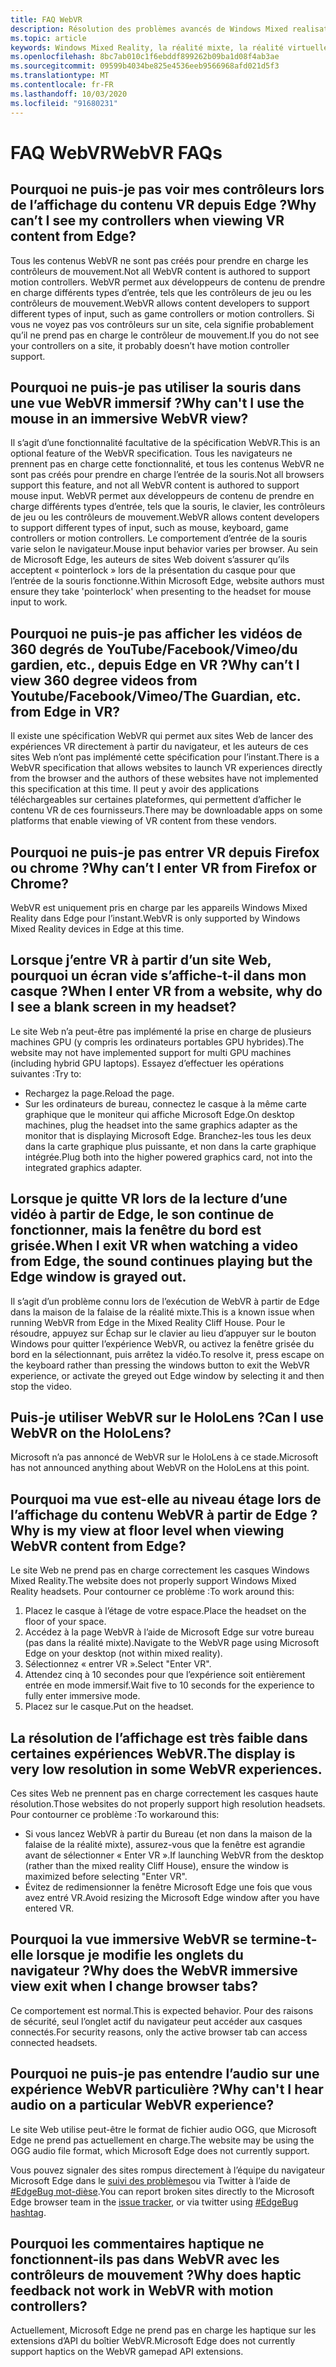 ```yaml
---
title: FAQ WebVR
description: Résolution des problèmes avancés de Windows Mixed realisation qui va au-delà de notre documentation de support technique standard.
ms.topic: article
keywords: Windows Mixed Reality, la réalité mixte, la réalité virtuelle, VR, MR, dépannage, erreurs, aide, support, WebVR
ms.openlocfilehash: 8bc7ab010c1f6ebddf899262b09ba1d08f4ab3ae
ms.sourcegitcommit: 09599b4034be825e4536eeb9566968afd021d5f3
ms.translationtype: MT
ms.contentlocale: fr-FR
ms.lasthandoff: 10/03/2020
ms.locfileid: "91680231"
---
```

# <a name="webvr-faqs"></a><span data-ttu-id="d93bb-104">FAQ WebVR</span><span class="sxs-lookup"><span data-stu-id="d93bb-104">WebVR FAQs</span></span>

## <a name="why-cant-i-see-my-controllers-when-viewing-vr-content-from-edge"></a><span data-ttu-id="d93bb-105">Pourquoi ne puis-je pas voir mes contrôleurs lors de l’affichage du contenu VR depuis Edge ?</span><span class="sxs-lookup"><span data-stu-id="d93bb-105">Why can’t I see my controllers when viewing VR content from Edge?</span></span>

<span data-ttu-id="d93bb-106">Tous les contenus WebVR ne sont pas créés pour prendre en charge les contrôleurs de mouvement.</span><span class="sxs-lookup"><span data-stu-id="d93bb-106">Not all WebVR content is authored to support motion controllers.</span></span> <span data-ttu-id="d93bb-107">WebVR permet aux développeurs de contenu de prendre en charge différents types d’entrée, tels que les contrôleurs de jeu ou les contrôleurs de mouvement.</span><span class="sxs-lookup"><span data-stu-id="d93bb-107">WebVR allows content developers to support different types of input, such as game controllers or motion controllers.</span></span> <span data-ttu-id="d93bb-108">Si vous ne voyez pas vos contrôleurs sur un site, cela signifie probablement qu’il ne prend pas en charge le contrôleur de mouvement.</span><span class="sxs-lookup"><span data-stu-id="d93bb-108">If you do not see your controllers on a site, it probably doesn’t have motion controller support.</span></span>

## <a name="why-cant-i-use-the-mouse-in-an-immersive-webvr-view"></a><span data-ttu-id="d93bb-109">Pourquoi ne puis-je pas utiliser la souris dans une vue WebVR immersif ?</span><span class="sxs-lookup"><span data-stu-id="d93bb-109">Why can't I use the mouse in an immersive WebVR view?</span></span>

<span data-ttu-id="d93bb-110">Il s’agit d’une fonctionnalité facultative de la spécification WebVR.</span><span class="sxs-lookup"><span data-stu-id="d93bb-110">This is an optional feature of the WebVR specification.</span></span> <span data-ttu-id="d93bb-111">Tous les navigateurs ne prennent pas en charge cette fonctionnalité, et tous les contenus WebVR ne sont pas créés pour prendre en charge l’entrée de la souris.</span><span class="sxs-lookup"><span data-stu-id="d93bb-111">Not all browsers support this feature, and not all WebVR content is authored to support mouse input.</span></span> <span data-ttu-id="d93bb-112">WebVR permet aux développeurs de contenu de prendre en charge différents types d’entrée, tels que la souris, le clavier, les contrôleurs de jeu ou les contrôleurs de mouvement.</span><span class="sxs-lookup"><span data-stu-id="d93bb-112">WebVR allows content developers to support different types of input, such as mouse, keyboard, game controllers or motion controllers.</span></span> <span data-ttu-id="d93bb-113">Le comportement d’entrée de la souris varie selon le navigateur.</span><span class="sxs-lookup"><span data-stu-id="d93bb-113">Mouse input behavior varies per browser.</span></span> <span data-ttu-id="d93bb-114">Au sein de Microsoft Edge, les auteurs de sites Web doivent s’assurer qu’ils acceptent « pointerlock » lors de la présentation du casque pour que l’entrée de la souris fonctionne.</span><span class="sxs-lookup"><span data-stu-id="d93bb-114">Within Microsoft Edge, website authors must ensure they take 'pointerlock' when presenting to the headset for mouse input to work.</span></span>

## <a name="why-cant-i-view-360-degree-videos-from-youtubefacebookvimeothe-guardian-etc-from-edge-in-vr"></a><span data-ttu-id="d93bb-115">Pourquoi ne puis-je pas afficher les vidéos de 360 degrés de YouTube/Facebook/Vimeo/du gardien, etc., depuis Edge en VR ?</span><span class="sxs-lookup"><span data-stu-id="d93bb-115">Why can’t I view 360 degree videos from Youtube/Facebook/Vimeo/The Guardian, etc. from Edge in VR?</span></span>

<span data-ttu-id="d93bb-116">Il existe une spécification WebVR qui permet aux sites Web de lancer des expériences VR directement à partir du navigateur, et les auteurs de ces sites Web n’ont pas implémenté cette spécification pour l’instant.</span><span class="sxs-lookup"><span data-stu-id="d93bb-116">There is a WebVR specification that allows websites to launch VR experiences directly from the browser and the authors of these websites have not implemented this specification at this time.</span></span> <span data-ttu-id="d93bb-117">Il peut y avoir des applications téléchargeables sur certaines plateformes, qui permettent d’afficher le contenu VR de ces fournisseurs.</span><span class="sxs-lookup"><span data-stu-id="d93bb-117">There may be downloadable apps on some platforms that enable viewing of VR content from these vendors.</span></span>

## <a name="why-cant-i-enter-vr-from-firefox-or-chrome"></a><span data-ttu-id="d93bb-118">Pourquoi ne puis-je pas entrer VR depuis Firefox ou chrome ?</span><span class="sxs-lookup"><span data-stu-id="d93bb-118">Why can’t I enter VR from Firefox or Chrome?</span></span>

<span data-ttu-id="d93bb-119">WebVR est uniquement pris en charge par les appareils Windows Mixed Reality dans Edge pour l’instant.</span><span class="sxs-lookup"><span data-stu-id="d93bb-119">WebVR is only supported by Windows Mixed Reality devices in Edge at this time.</span></span>

## <a name="when-i-enter-vr-from-a-website-why-do-i-see-a-blank-screen-in-my-headset"></a><span data-ttu-id="d93bb-120">Lorsque j’entre VR à partir d’un site Web, pourquoi un écran vide s’affiche-t-il dans mon casque ?</span><span class="sxs-lookup"><span data-stu-id="d93bb-120">When I enter VR from a website, why do I see a blank screen in my headset?</span></span>

<span data-ttu-id="d93bb-121">Le site Web n’a peut-être pas implémenté la prise en charge de plusieurs machines GPU (y compris les ordinateurs portables GPU hybrides).</span><span class="sxs-lookup"><span data-stu-id="d93bb-121">The website may not have implemented support for multi GPU machines (including hybrid GPU laptops).</span></span> <span data-ttu-id="d93bb-122">Essayez d’effectuer les opérations suivantes :</span><span class="sxs-lookup"><span data-stu-id="d93bb-122">Try to:</span></span>
* <span data-ttu-id="d93bb-123">Rechargez la page.</span><span class="sxs-lookup"><span data-stu-id="d93bb-123">Reload the page.</span></span>
* <span data-ttu-id="d93bb-124">Sur les ordinateurs de bureau, connectez le casque à la même carte graphique que le moniteur qui affiche Microsoft Edge.</span><span class="sxs-lookup"><span data-stu-id="d93bb-124">On desktop machines, plug the headset into the same graphics adapter as the monitor that is displaying Microsoft Edge.</span></span> <span data-ttu-id="d93bb-125">Branchez-les tous les deux dans la carte graphique plus puissante, et non dans la carte graphique intégrée.</span><span class="sxs-lookup"><span data-stu-id="d93bb-125">Plug both into the higher powered graphics card, not into the integrated graphics adapter.</span></span>

## <a name="when-i-exit-vr-when-watching-a-video-from-edge-the-sound-continues-playing-but-the-edge-window-is-grayed-out"></a><span data-ttu-id="d93bb-126">Lorsque je quitte VR lors de la lecture d’une vidéo à partir de Edge, le son continue de fonctionner, mais la fenêtre du bord est grisée.</span><span class="sxs-lookup"><span data-stu-id="d93bb-126">When I exit VR when watching a video from Edge, the sound continues playing but the Edge window is grayed out.</span></span>

<span data-ttu-id="d93bb-127">Il s’agit d’un problème connu lors de l’exécution de WebVR à partir de Edge dans la maison de la falaise de la réalité mixte.</span><span class="sxs-lookup"><span data-stu-id="d93bb-127">This is a known issue when running WebVR from Edge in the Mixed Reality Cliff House.</span></span> <span data-ttu-id="d93bb-128">Pour le résoudre, appuyez sur Échap sur le clavier au lieu d’appuyer sur le bouton Windows pour quitter l’expérience WebVR, ou activez la fenêtre grisée du bord en la sélectionnant, puis arrêtez la vidéo.</span><span class="sxs-lookup"><span data-stu-id="d93bb-128">To resolve it, press escape on the keyboard rather than pressing the windows button to exit the WebVR experience, or activate the greyed out Edge window by selecting it and then stop the video.</span></span>

## <a name="can-i-use-webvr-on-the-hololens"></a><span data-ttu-id="d93bb-129">Puis-je utiliser WebVR sur le HoloLens ?</span><span class="sxs-lookup"><span data-stu-id="d93bb-129">Can I use WebVR on the HoloLens?</span></span>

<span data-ttu-id="d93bb-130">Microsoft n’a pas annoncé de WebVR sur le HoloLens à ce stade.</span><span class="sxs-lookup"><span data-stu-id="d93bb-130">Microsoft has not announced anything about WebVR on the HoloLens at this point.</span></span>

## <a name="why-is-my-view-at-floor-level-when-viewing-webvr-content-from-edge"></a><span data-ttu-id="d93bb-131">Pourquoi ma vue est-elle au niveau étage lors de l’affichage du contenu WebVR à partir de Edge ?</span><span class="sxs-lookup"><span data-stu-id="d93bb-131">Why is my view at floor level when viewing WebVR content from Edge?</span></span>

<span data-ttu-id="d93bb-132">Le site Web ne prend pas en charge correctement les casques Windows Mixed Reality.</span><span class="sxs-lookup"><span data-stu-id="d93bb-132">The website does not properly support Windows Mixed Reality headsets.</span></span> <span data-ttu-id="d93bb-133">Pour contourner ce problème :</span><span class="sxs-lookup"><span data-stu-id="d93bb-133">To work around this:</span></span>
1. <span data-ttu-id="d93bb-134">Placez le casque à l’étage de votre espace.</span><span class="sxs-lookup"><span data-stu-id="d93bb-134">Place the headset on the floor of your space.</span></span>
2. <span data-ttu-id="d93bb-135">Accédez à la page WebVR à l’aide de Microsoft Edge sur votre bureau (pas dans la réalité mixte).</span><span class="sxs-lookup"><span data-stu-id="d93bb-135">Navigate to the WebVR page using Microsoft Edge on your desktop (not within mixed reality).</span></span>
3. <span data-ttu-id="d93bb-136">Sélectionnez « entrer VR ».</span><span class="sxs-lookup"><span data-stu-id="d93bb-136">Select "Enter VR".</span></span>
4. <span data-ttu-id="d93bb-137">Attendez cinq à 10 secondes pour que l’expérience soit entièrement entrée en mode immersif.</span><span class="sxs-lookup"><span data-stu-id="d93bb-137">Wait five to 10 seconds for the experience to fully enter immersive mode.</span></span>
5. <span data-ttu-id="d93bb-138">Placez sur le casque.</span><span class="sxs-lookup"><span data-stu-id="d93bb-138">Put on the headset.</span></span>

## <a name="the-display-is-very-low-resolution-in-some-webvr-experiences"></a><span data-ttu-id="d93bb-139">La résolution de l’affichage est très faible dans certaines expériences WebVR.</span><span class="sxs-lookup"><span data-stu-id="d93bb-139">The display is very low resolution in some WebVR experiences.</span></span>

<span data-ttu-id="d93bb-140">Ces sites Web ne prennent pas en charge correctement les casques haute résolution.</span><span class="sxs-lookup"><span data-stu-id="d93bb-140">Those websites do not properly support high resolution headsets.</span></span> <span data-ttu-id="d93bb-141">Pour contourner ce problème :</span><span class="sxs-lookup"><span data-stu-id="d93bb-141">To workaround this:</span></span>
* <span data-ttu-id="d93bb-142">Si vous lancez WebVR à partir du Bureau (et non dans la maison de la falaise de la réalité mixte), assurez-vous que la fenêtre est agrandie avant de sélectionner « Enter VR ».</span><span class="sxs-lookup"><span data-stu-id="d93bb-142">If launching WebVR from the desktop (rather than the mixed reality Cliff House), ensure the window is maximized before selecting "Enter VR".</span></span>
* <span data-ttu-id="d93bb-143">Évitez de redimensionner la fenêtre Microsoft Edge une fois que vous avez entré VR.</span><span class="sxs-lookup"><span data-stu-id="d93bb-143">Avoid resizing the Microsoft Edge window after you have entered VR.</span></span>

## <a name="why-does-the-webvr-immersive-view-exit-when-i-change-browser-tabs"></a><span data-ttu-id="d93bb-144">Pourquoi la vue immersive WebVR se termine-t-elle lorsque je modifie les onglets du navigateur ?</span><span class="sxs-lookup"><span data-stu-id="d93bb-144">Why does the WebVR immersive view exit when I change browser tabs?</span></span>

<span data-ttu-id="d93bb-145">Ce comportement est normal.</span><span class="sxs-lookup"><span data-stu-id="d93bb-145">This is expected behavior.</span></span> <span data-ttu-id="d93bb-146">Pour des raisons de sécurité, seul l’onglet actif du navigateur peut accéder aux casques connectés.</span><span class="sxs-lookup"><span data-stu-id="d93bb-146">For security reasons, only the active browser tab can access connected headsets.</span></span>

## <a name="why-cant-i-hear-audio-on-a-particular-webvr-experience"></a><span data-ttu-id="d93bb-147">Pourquoi ne puis-je pas entendre l’audio sur une expérience WebVR particulière ?</span><span class="sxs-lookup"><span data-stu-id="d93bb-147">Why can't I hear audio on a particular WebVR experience?</span></span>

<span data-ttu-id="d93bb-148">Le site Web utilise peut-être le format de fichier audio OGG, que Microsoft Edge ne prend pas actuellement en charge.</span><span class="sxs-lookup"><span data-stu-id="d93bb-148">The website may be using the OGG audio file format, which Microsoft Edge does not currently support.</span></span>

<span data-ttu-id="d93bb-149">Vous pouvez signaler des sites rompus directement à l’équipe du navigateur Microsoft Edge dans le [suivi des problèmes](https://developer.microsoft.com/en-us/microsoft-edge/platform/issues/)ou via Twitter à l’aide de [#EdgeBug mot-dièse](https://blogs.windows.com/msedgedev/2016/08/11/edgebug-twitter/).</span><span class="sxs-lookup"><span data-stu-id="d93bb-149">You can report broken sites directly to the Microsoft Edge browser team in the [issue tracker](https://developer.microsoft.com/en-us/microsoft-edge/platform/issues/), or via twitter using [#EdgeBug hashtag](https://blogs.windows.com/msedgedev/2016/08/11/edgebug-twitter/).</span></span>

## <a name="why-does-haptic-feedback-not-work-in-webvr-with-motion-controllers"></a><span data-ttu-id="d93bb-150">Pourquoi les commentaires haptique ne fonctionnent-ils pas dans WebVR avec les contrôleurs de mouvement ?</span><span class="sxs-lookup"><span data-stu-id="d93bb-150">Why does haptic feedback not work in WebVR with motion controllers?</span></span>

<span data-ttu-id="d93bb-151">Actuellement, Microsoft Edge ne prend pas en charge les haptique sur les extensions d’API du boîtier WebVR.</span><span class="sxs-lookup"><span data-stu-id="d93bb-151">Microsoft Edge does not currently support haptics on the WebVR gamepad API extensions.</span></span>

